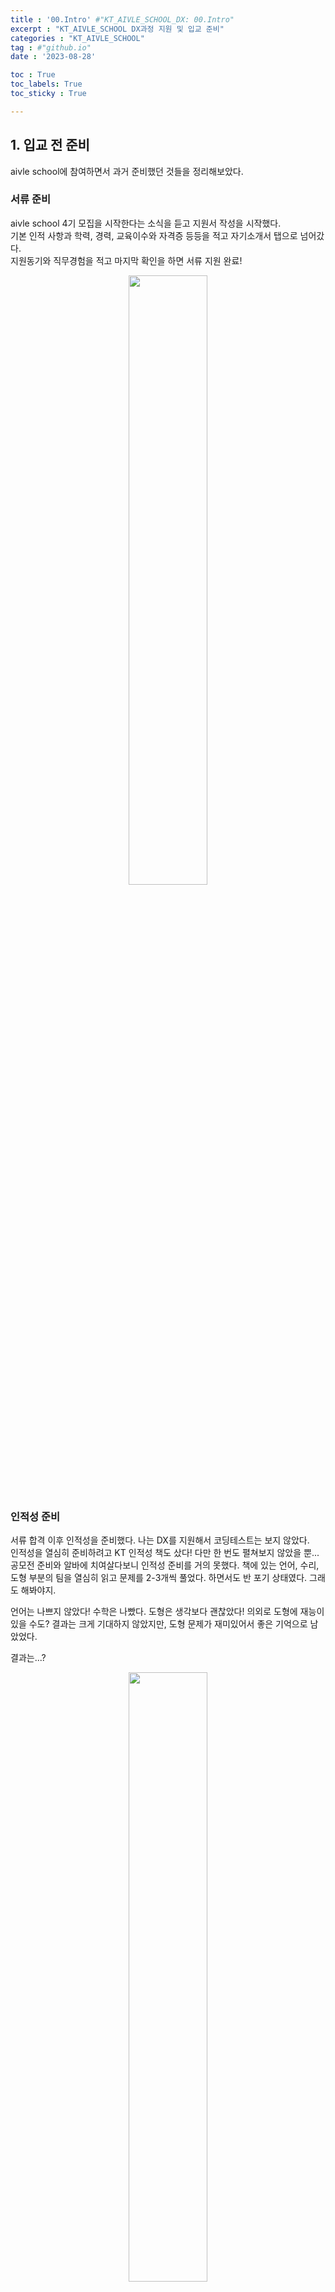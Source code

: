 ```yaml
---
title : '00.Intro' #"KT_AIVLE_SCHOOL_DX: 00.Intro"
excerpt : "KT_AIVLE_SCHOOL DX과정 지원 및 입교 준비"
categories : "KT_AIVLE_SCHOOL"
tag : #"github.io"
date : '2023-08-28'

toc : True
toc_labels: True
toc_sticky : True

---
```

## 1. 입교 전 준비 
aivle school에 참여하면서 과거 준비했던 것들을 정리해보았다. 

### 서류 준비   
aivle school 4기 모집을 시작한다는 소식을 듣고 지원서 작성을 시작했다.   
기본 인적 사항과 학력, 경력, 교육이수와 자격증 등등을 적고 자기소개서 탭으로 넘어갔다.  
지원동기와 직무경험을 적고 마지막 확인을 하면 서류 지원 완료!       

<center><img src="https://github.com/juyeon-shin/juyeon0008.github.io/assets/96481852/e9409c19-ce4c-4722-b992-417a114555fc" width="50%" height="50%"></center>

### 인적성 준비
서류 합격 이후 인적성을 준비했다. 나는 DX를 지원해서 코딩테스트는 보지 않았다.  
인적성을 열심히 준비하려고 KT 인적성 책도 샀다! 다만 한 번도 펼쳐보지 않았을 뿐... 공모전 준비와 알바에 치여살다보니 인적성 준비를 거의 못했다. 책에 있는 언어, 수리, 도형 부분의 팀을 열심히 읽고 문제를 2-3개씩 풀었다. 하면서도 반 포기 상태였다. 그래도 해봐야지.   

언어는 나쁘지 않았다! 수학은 나빴다. 도형은 생각보다 괜찮았다! 의외로 도형에 재능이 있을 수도? 결과는 크게 기대하지 않았지만, 도형 문제가 재미있어서 좋은 기억으로 남았었다. 

결과는...?

<center><img src="https://github.com/juyeon-shin/juyeon0008.github.io/assets/96481852/72ee87df-4bd2-48cd-bc6d-d268e75b9dc8"
 width="50%" height="50%"></center>


### 최종합격! 

무슨일이야 대체! 합격이라니! 크게 기대 안 했었는데 붙어서 너무 기뻤다. 메일로 온 안내사항을 열심히 진행하고 사전교육 시작 전까지 푹 쉬었다.  

---
## 2. 입교 후 준비
### 사전 교육 
사전교육을 열심히 들었다. 들을 수 있는 날에는 몰아듣고 못 듣는 날은 아예 안듣고. 편차가 커서 많이 못 들을까 걱정했지만  1-2개 빼고 다 들었다.

<center><img src="https://github.com/juyeon-shin/juyeon0008.github.io/assets/96481852/54533a42-e540-4999-a472-8e29bf7d5d1c" ></center>

<p></p>

관련 학과 전공생이라 대부분 아는 내용이었지만 모르는 내용과 헷갈리는 내용을 다시 짚고 넘어갈 수 있어 좋았다. 




다음은 정식 교육 이다!